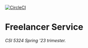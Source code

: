 [![CircleCI](https://dl.circleci.com/status-badge/img/gh/ronwellman/CSI5324_Group_Project/tree/main.svg?style=svg&circle-token=ed5ca9454aacbe5ad9f5cd07e65bdc64f63e5a9a)](https://dl.circleci.com/status-badge/redirect/gh/ronwellman/CSI5324_Group_Project/tree/main)

# Freelancer Service

*CSI 5324 Spring '23 trimester.*
